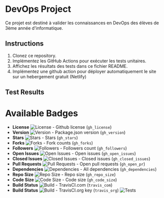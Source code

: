 # DevOps Project

Ce projet est destiné à valider les connaissances en DevOps des élèves de 3ème année d'informatique.

## Instructions

1. Clonez ce repository.
2. Implémentez les GitHub Actions pour exécuter les tests unitaires.
3. Affichez les résultats des tests dans ce fichier README.
4. Implémentez une github action pour déployer automatiquement le site sur un hebergement gratuit (Netlify)

## Test Results

# Available Badges

* **License** ![License](https://img.shields.io/badge/license-MIT-green) - Github license (`gh_license`)
* **Version** ![Version](https://img.shields.io/badge/version-v1.1.0-blue) - Package.json version (`gh_version`)
* **Stars** ![Stars](https://img.shields.io/badge/stars-3-blue) - Stars (`gh_stars`)
* **Forks** ![Forks](https://img.shields.io/badge/Fork-2-blue) - Fork counts (`gh_forks`)
* **Followers** ![Followers](https://img.shields.io/badge/Followers-29-blue) - Followers count (`gh_followers`)
* **Open Issues** ![Open Issues](https://img.shields.io/badge/open%20issues-0-brightgreen) - Open issues (`gh_open_issues`)
* **Closed Issues** ![Closed Issues](https://img.shields.io/badge/closed%20issues-1-yellow) - Closed issues (`gh_closed_issues`)
* **Pull Requests** ![Pull Requests](https://img.shields.io/badge/pull%20requests-1%20open-orange) - Open pull requests (`gh_open_pr`)
* **Dependencies** ![Dependencies](https://img.shields.io/badge/dependencies-up%20to%20date-brightgreen) - All dependencies (`gh_dependencies`)
* **Repo Size** ![Repo Size](https://img.shields.io/badge/repo%20size-2.31%20MB-blue) - Repo size (`gh_repo_size`)
* **Code Size** ![Code Size](https://img.shields.io/badge/code%20size-4.81%20KB-blue) - Code size (`gh_code_size`)
* **Build Status** ![Build](https://img.shields.io/badge/build-passing-brightgreen) - TravisCI.com (`travis_com`)
* **Build Status** ![Build](https://img.shields.io/badge/build-passing-brightgreen) - TravisCI.org key (`travis_org`)
![Tests](./badges/jest-coverage-badge.svg)

